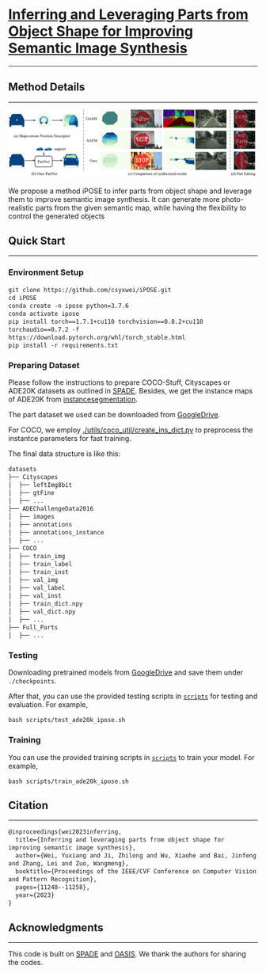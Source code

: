# [Inferring and Leveraging Parts from Object Shape for Improving Semantic Image Synthesis](https://arxiv.org/abs/2305.19547)

---


## Method Details

---

![teaser](assets/teaser.png)

We propose a method iPOSE to infer parts from object shape and leverage them to improve semantic image synthesis. It can generate more photo-realistic parts from the given semantic map, while having the flexibility to control the generated objects

## Quick Start

---

### Environment Setup

```
git clone https://github.com/csyxwei/iPOSE.git
cd iPOSE
conda create -n ipose python=3.7.6
conda activate ipose
pip install torch==1.7.1+cu110 torchvision==0.8.2+cu110 torchaudio==0.7.2 -f https://download.pytorch.org/whl/torch_stable.html
pip install -r requirements.txt
```

### Preparing Dataset

Please follow the instructions to prepare COCO-Stuff, Cityscapes or ADE20K datasets as outlined in [SPADE](https://github.com/NVlabs/SPADE). Besides, we get the instance maps of ADE20K from [instancesegmentation](http://sceneparsing.csail.mit.edu/data/ChallengeData2017/annotations_instance.tar).

The part dataset we used can be downloaded from [GoogleDrive](https://drive.google.com/file/d/1vZFrXQg1TnhMJh8c_g7o8bXJg5oV9nLC/view?usp=sharing).

For COCO, we employ [./utils/coco_util/create_ins_dict.py](./utils/coco_util/create_ins_dict.py) to preprocess the instantce parameters for fast training.

The final data structure is like this:

```
datasets
├── Cityscapes
│  ├── leftImg8bit
│  ├── gtFine
│  ├── ...
├── ADEChallengeData2016
│  ├── images
│  ├── annotations
│  ├── annotations_instance
│  ├── ...
├── COCO
│  ├── train_img
│  ├── train_label
│  ├── train_inst
│  ├── val_img
│  ├── val_label
│  ├── val_inst
│  ├── train_dict.npy
│  ├── val_dict.npy
│  ├── ...
├── Full_Parts
│  ├── ...
```

### Testing

Downloading pretrained models from [GoogleDrive](https://drive.google.com/drive/folders/1Vz5j6PaLl_tPDacGTdJSVyiA8UH74Ftp?usp=sharing) and save them under `./checkpoints`.

After that, you can use the provided testing scripts in [`scripts`](./scripts) for testing and evaluation. For example,

```
bash scripts/test_ade20k_ipose.sh
```

### Training

You can use the provided training scripts in [`scripts`](./scripts) to train your model. For example,

```
bash scripts/train_ade20k_ipose.sh
```

## Citation

---

```
@inproceedings{wei2023inferring,
  title={Inferring and leveraging parts from object shape for improving semantic image synthesis},
  author={Wei, Yuxiang and Ji, Zhilong and Wu, Xiaohe and Bai, Jinfeng and Zhang, Lei and Zuo, Wangmeng},
  booktitle={Proceedings of the IEEE/CVF Conference on Computer Vision and Pattern Recognition},
  pages={11248--11258},
  year={2023}
}
```

## Acknowledgments

---

This code is built on [SPADE](https://github.com/NVlabs/SPADE) and [OASIS](https://github.com/boschresearch/OASIS). We thank the authors for sharing the codes.